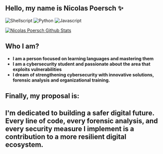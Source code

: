 
## Hello, my name is Nicolas Poersch ✨

![Shellscript](https://img.shields.io/badge/Shell_Script-121011?style=for-the-badge&logo=gnu-bash&logoColor=white)
![Python](https://img.shields.io/badge/Python-3776AB?style=for-the-badge&logo=python&logoColor=white)
![Javascript](https://img.shields.io/badge/JavaScript-F7DF1E?style=for-the-badge&logo=javascript&logoColor=black)

[![Nicolas Poersch Github Stats](https://github-readme-stats.vercel.app/api?username=nicolaspoersch&show_icons=true&theme=dark#gh-dark-mode-only)](https://github.com/anuraghazra/github-readme-stats#gh-dark-mode-only)


##  Who I am?

* **I am a person focused on learning languages ​​and mastering them**
* **I am a cybersecurity student and passionate about the area that exploits vulnerabilities**
* **I dream of strengthening cybersecurity with innovative solutions, forensic analysis and organizational training.**


## Finally, my proposal is:

 ## **I'm dedicated to building a safer digital future. Every line of code, every forensic analysis, and every security measure I implement is a contribution to a more resilient digital ecosystem.**



